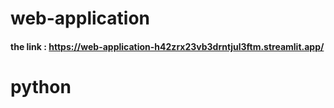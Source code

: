 # web-application
#### the link : https://web-application-h42zrx23vb3drntjul3ftm.streamlit.app/

# python

